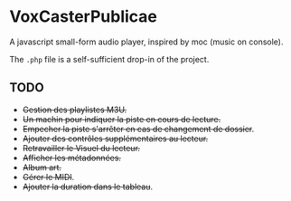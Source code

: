 # VoxCasterPublicae
A javascript small-form audio player, inspired by moc (music on console).

The `.php` file is a self-sufficient drop-in of the project.

## TODO

* ~~Gestion des playlistes M3U.~~
* ~~Un machin pour indiquer la piste en cours de lecture.~~
* ~~Empecher la piste s'arrêter en cas de changement de dossier~~.
* ~~Ajouter des contrôles supplémentaires au lecteur.~~
* ~~Retravailler le Visuel du lecteur.~~
* ~~Afficher les métadonnées.~~
* ~~Album art.~~
* ~~Gérer le MIDI~~.
* ~~Ajouter la duration dans le tableau~~.